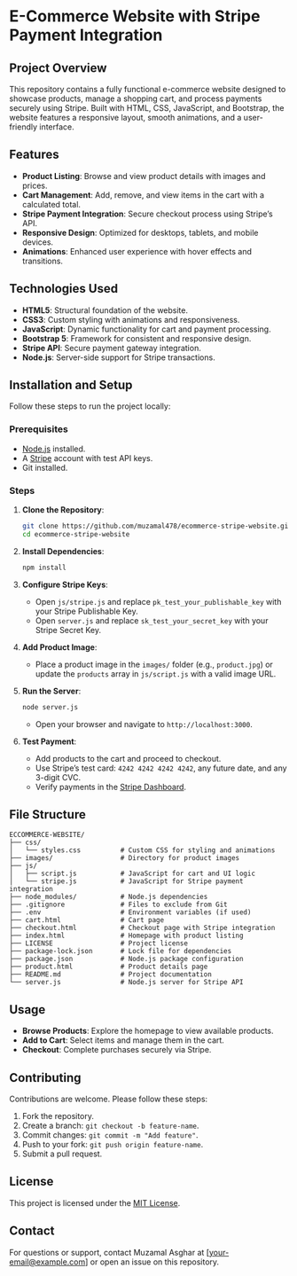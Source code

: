 # E-Commerce Website with Stripe Payment Integration

## Project Overview
This repository contains a fully functional e-commerce website designed to showcase products, manage a shopping cart, and process payments securely using Stripe. Built with HTML, CSS, JavaScript, and Bootstrap, the website features a responsive layout, smooth animations, and a user-friendly interface.

## Features
- **Product Listing**: Browse and view product details with images and prices.
- **Cart Management**: Add, remove, and view items in the cart with a calculated total.
- **Stripe Payment Integration**: Secure checkout process using Stripe’s API.
- **Responsive Design**: Optimized for desktops, tablets, and mobile devices.
- **Animations**: Enhanced user experience with hover effects and transitions.

## Technologies Used
- **HTML5**: Structural foundation of the website.
- **CSS3**: Custom styling with animations and responsiveness.
- **JavaScript**: Dynamic functionality for cart and payment processing.
- **Bootstrap 5**: Framework for consistent and responsive design.
- **Stripe API**: Secure payment gateway integration.
- **Node.js**: Server-side support for Stripe transactions.

## Installation and Setup
Follow these steps to run the project locally:

### Prerequisites
- [Node.js](https://nodejs.org) installed.
- A [Stripe](https://stripe.com) account with test API keys.
- Git installed.

### Steps
1. **Clone the Repository**:
   ```bash
   git clone https://github.com/muzamal478/ecommerce-stripe-website.git
   cd ecommerce-stripe-website
   ```

2. **Install Dependencies**:
   ```bash
   npm install
   ```

3. **Configure Stripe Keys**:
   - Open `js/stripe.js` and replace `pk_test_your_publishable_key` with your Stripe Publishable Key.
   - Open `server.js` and replace `sk_test_your_secret_key` with your Stripe Secret Key.

4. **Add Product Image**:
   - Place a product image in the `images/` folder (e.g., `product.jpg`) or update the `products` array in `js/script.js` with a valid image URL.

5. **Run the Server**:
   ```bash
   node server.js
   ```
   - Open your browser and navigate to `http://localhost:3000`.

6. **Test Payment**:
   - Add products to the cart and proceed to checkout.
   - Use Stripe’s test card: `4242 4242 4242 4242`, any future date, and any 3-digit CVC.
   - Verify payments in the [Stripe Dashboard](https://dashboard.stripe.com/test/payments).

## File Structure
```
ECCOMMERCE-WEBSITE/
├── css/
│   └── styles.css          # Custom CSS for styling and animations
├── images/                 # Directory for product images
├── js/
│   ├── script.js           # JavaScript for cart and UI logic
│   └── stripe.js           # JavaScript for Stripe payment integration
├── node_modules/           # Node.js dependencies
├── .gitignore              # Files to exclude from Git
├── .env                    # Environment variables (if used)
├── cart.html               # Cart page
├── checkout.html           # Checkout page with Stripe integration
├── index.html              # Homepage with product listing
├── LICENSE                 # Project license
├── package-lock.json       # Lock file for dependencies
├── package.json            # Node.js package configuration
├── product.html            # Product details page
├── README.md               # Project documentation
└── server.js               # Node.js server for Stripe API
```

## Usage
- **Browse Products**: Explore the homepage to view available products.
- **Add to Cart**: Select items and manage them in the cart.
- **Checkout**: Complete purchases securely via Stripe.

## Contributing
Contributions are welcome. Please follow these steps:
1. Fork the repository.
2. Create a branch: `git checkout -b feature-name`.
3. Commit changes: `git commit -m "Add feature"`.
4. Push to your fork: `git push origin feature-name`.
5. Submit a pull request.

## License
This project is licensed under the [MIT License](LICENSE).

## Contact
For questions or support, contact Muzamal Asghar at [your-email@example.com] or open an issue on this repository.